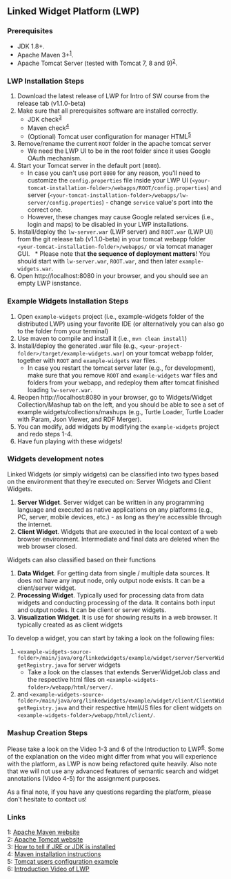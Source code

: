 ## Linked Widget Platform (LWP)

### Prerequisites

* JDK 1.8+.
* Apache Maven 3+<sup>[1](#maven)</sup>.
* Apache Tomcat Server (tested with Tomcat 7, 8 and 9)<sup>[2](#tomcat)</sup>.

### LWP Installation Steps

1. Download the latest release of LWP for Intro of SW course from the release tab (v1.1.0-beta)
2. Make sure that all prerequisites software are installed correctly.
   * JDK check<sup>[3](#jdkcheck)</sup>
   * Maven check<sup>[4](#mvncheck)</sup>
   * (Optional) Tomcat user configuration for manager HTML<sup>[5](#userconfig)</sup>
3. Remove/rename the current `ROOT` folder in the apache tomcat server
   * We need the LWP UI to be in the root folder since it uses Google OAuth mechanism.​
4. Start your Tomcat server in the default port (`8080`). 
   * In case you can't use port `8080` for any reason, you'll need to customize the `config.properties` file inside your LWP UI (`<your-tomcat-installation-folder>/webapps/ROOT/config.properties`) and server (`<your-tomcat-installation-folder>/webapps/lw-server/config.properties`) - change `service` value's port into the correct one. 
   * However, these changes may cause Google related services (i.e., login and maps) to be disabled in your LWP installations.
5. Install/deploy the `lw-server.war` (LWP server) and `ROOT.war` (LWP UI) from the git release tab (v1.1.0-beta) in your tomcat webapp folder `<your-tomcat-installation-folder>/webapps/` or via tomcat manager GUI. 
   * Please note that **the sequence of deployment matters**! You should start with `lw-server.war`, `ROOT.war`, and then later `example-widgets.war`.
6. Open http://localhost:8080 in your browser, and you should see an empty LWP isnstance.

### Example Widgets Installation Steps

1. Open `example-widgets` project (i.e., example-widgets folder of the distributed LWP) using your favorite IDE (or alternatively you can also go to the folder from your terminal)
2. Use maven to compile and install it (i.e., `mvn clean install`)
3. Install/deploy the generated .war file (e.g., `<your-project-folder>/target/example-widgets.war`) on your tomcat webapp folder, together with `ROOT` and `example-widgets` war files.
   * In case you restart the tomcat server later (e.g., for development), make sure that you remove `ROOT` and `example-widgets` war files and folders from your webapp, and redeploy them after tomcat finished loading `lw-server.war`.
4. Reopen http://localhost:8080 in your browser, go to Widgets/Widget Collection/Mashup tab on the left, and you should be able to see a set of example widgets/collections/mashups (e.g., Turtle Loader, Turtle Loader with Param, Json Viewer, and RDF Merger).
5. You can modify, add widgets by modifying the `example-widgets` project and redo steps 1-4.
6. Have fun playing with these widgets!

### Widgets development notes

Linked Widgets (or simply widgets) can be classified into two types based on the environment that they’re executed on: Server Widgets and Client Widgets.

1. **Server Widget**. Server widget can be written in any programming language and executed as native applications on any platforms (e.g., PC, server, mobile devices, etc.) - as long as they’re accessible through the internet.
2. **Client Widget**. Widgets that are executed in the local context of a web browser environment. Intermediate and final data are deleted when the web browser closed.

Widgets can also classified based on their functions

1. **Data Widget**. For getting data from single / multiple data sources. It does not have any input node, only output node exists. It can be a client/server widget. 
2. **Processing Widget**. Typically used for processing data from data widgets and conducting processing of the data. It contains both input and output nodes. It can be client or server widgets. 
3. **Visualization Widget**. It is use for showing results in a web browser. It typically created as as client widgets

To develop a widget, you can start by taking a look on the following files: 

1. `<example-widgets-source-folder>/main/java/org/linkedwidgets/example/widget/server/ServerWidgetRegistry.java` for server widgets
   * Take a look on the classes that extends ServerWidgetJob class and the respective html files on `<example-widgets-folder>/webapp/html/server/`.
2. and `<example-widgets-source-folder>/main/java/org/linkedwidgets/example/widget/client/ClientWidgetRegistry.java` and their respective html/JS files for client widgets on `<example-widgets-folder>/webapp/html/client/`.

### Mashup Creation Steps

Please take a look on the Video 1-3 and 6 of the Introduction to LWP<sup>[6](#video)</sup>. Some of the explanation on the video might differ from what you will experience with the platform, as LWP is now being refactored quite heavily. Also note that we will not use any advanced features of semantic search and widget annotations (Video 4-5) for the assignment purposes.

As a final note, if you have any questions regarding the platform, please don't hesitate to contact us!

### Links
<a name="maven">1</a>: [Apache Maven website](https://maven.apache.org/)<br/>
<a name="tomcat">2</a>: [Apache Tomcat website](https://tomcat.apache.org/)<br/>
<a name="jdkcheck">3</a>: [How to tell if JRE or JDK is installed](https://stackoverflow.com/questions/22539779/how-to-tell-if-jre-or-jdk-is-installed)<br/>
<a name="mvncheck">4</a>: [Maven installation instructions](https://maven.apache.org/install.html)<br/>
<a name="userconfig">5</a>: [Tomcat users configuration example](https://examples.javacodegeeks.com/enterprise-java/tomcat/tomcat-users-xml-configuration-example/)<br/>
<a name="video">6</a>: [Introduction Video of LWP](http://bit.ly/2mPmDvF)<br/>
